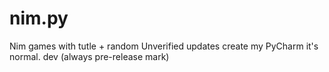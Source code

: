 # nim.py
Nim games with tutle + random
Unverified updates create my PyCharm it's normal.
dev (always pre-release mark)
